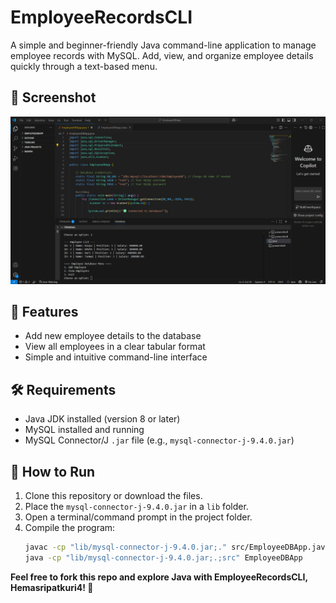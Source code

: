 # EmployeeRecordsCLI  

A simple and beginner-friendly Java command-line application to manage employee records with MySQL. Add, view, and organize employee details quickly through a text-based menu.  

## 📸 Screenshot  
![Application Screenshot](sc1.png)  

## 📖 Features  
- Add new employee details to the database  
- View all employees in a clear tabular format  
- Simple and intuitive command-line interface  

## 🛠 Requirements  
- Java JDK installed (version 8 or later)  
- MySQL installed and running  
- MySQL Connector/J `.jar` file (e.g., `mysql-connector-j-9.4.0.jar`)  

## 🚀 How to Run  
1. Clone this repository or download the files.  
2. Place the `mysql-connector-j-9.4.0.jar` in a `lib` folder.  
3. Open a terminal/command prompt in the project folder.  
4. Compile the program:  
   ```bash
   javac -cp "lib/mysql-connector-j-9.4.0.jar;." src/EmployeeDBApp.java
   java -cp "lib/mysql-connector-j-9.4.0.jar;.;src" EmployeeDBApp

**Feel free to fork this repo and explore Java with EmployeeRecordsCLI, Hemasripatkuri4! 🚀**

